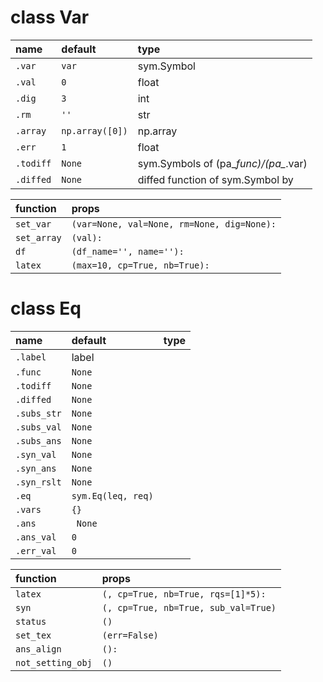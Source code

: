 # class Var
name      |default| type
:---------|:------|:-----------  
`.var `   | `var` | sym.Symbol
`.val `   | `0`   | float
`.dig `   | `3`   | int
`.rm  `   | `''`  | str
`.array ` | `np.array([0])` | np.array
`.err   ` | `1`             | float
`.todiff` | `None`          | sym.Symbols of (pa_*func)/(pa_*.var)
`.diffed` | `None`          | diffed function of sym.Symbol by

function   | props
:----------|:------
`set_var`  | `(var=None, val=None, rm=None, dig=None):`
`set_array`| `(val):`
`df`       | `(df_name='', name=''):`
`latex`    | `(max=10, cp=True, nb=True):`

# class Eq
name       |default| type
:----------|:------|:-----------  
`.label`   | label  |
`.func`    | `None` |
`.todiff`  | `None` |
`.diffed`  | `None` |
`.subs_str`| `None` |
`.subs_val`| `None` |
`.subs_ans`| `None` |
`.syn_val` | `None` |
`.syn_ans` | `None` |
`.syn_rslt`| `None` |
`.eq`      | `sym.Eq(leq, req)` |
`.vars`    | `{}`   |
`.ans`     |` None` |
`.ans_val` | `0`    |
`.err_val` | `0`    |

function    | props
:-----------|:------
`latex`     | `(, cp=True, nb=True, rqs=[1]*5):`
`syn`       | `(, cp=True, nb=True, sub_val=True)`
`status`    | `()`
`set_tex`   | `(err=False)`
`ans_align` | `():`
`not_setting_obj` | `()`
